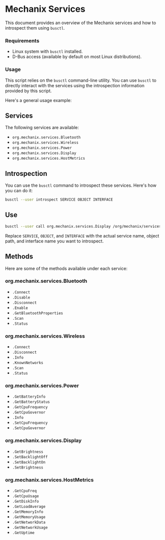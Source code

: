 # Mechanix Services

This document provides an overview of the Mechanix services and how to introspect them using `busctl`.


### Requirements

* Linux system with `busctl` installed.
* D-Bus access (available by default on most Linux distributions).

### Usage

This script relies on the `busctl` command-line utility. You can use `busctl` to directly interact with the services using the introspection information provided by this script.

Here's a general usage example:



## Services

The following services are available:

- `org.mechanix.services.Bluetooth`
- `org.mechanix.services.Wireless`
- `org.mechanix.services.Power`
- `org.mechanix.services.Display`
- `org.mechanix.services.HostMetrics`

## Introspection

You can use the `busctl` command to introspect these services. Here's how you can do it:

```bash
busctl --user introspect SERVICE OBJECT INTERFACE

```

## Use

```bash
busctl --user call org.mechanix.services.Display /org/mechanix/services/Display org.mechanix.services.Display GetBrightness
```

Replace `SERVICE`, `OBJECT`, and `INTERFACE` with the actual service name, object path, and interface name you want to introspect.

## Methods

Here are some of the methods available under each service:

### org.mechanix.services.Bluetooth

- `.Connect`
- `.Disable`
- `.Disconnect`
- `.Enable`
- `.GetBluetoothProperties`
- `.Scan`
- `.Status`

### org.mechanix.services.Wireless

- `.Connect`
- `.Disconnect`
- `.Info`
- `.KnownNetworks`
- `.Scan`
- `.Status`

### org.mechanix.services.Power

- `.GetBatteryInfo`
- `.GetBatteryStatus`
- `.GetCpuFrequency`
- `.GetCpuGovernor`
- `.Info`
- `.SetCpuFrequency`
- `.SetCpuGovernor`

### org.mechanix.services.Display

- `.GetBrightness`
- `.SetBacklightOff`
- `.SetBacklightOn`
- `.SetBrightness`

### org.mechanix.services.HostMetrics

- `.GetCpuFreq`
- `.GetCpuUsage`
- `.GetDiskInfo`
- `.GetLoadAverage`
- `.GetMemoryInfo`
- `.GetMemoryUsage`
- `.GetNetworkData`
- `.GetNetworkUsage`
- `.GetUptime`


